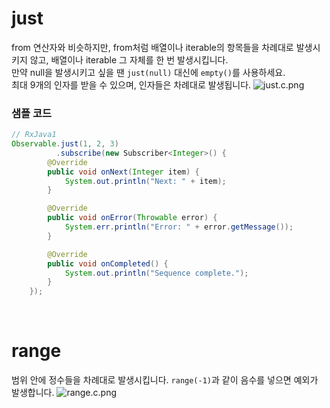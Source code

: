# just
from 연산자와 비슷하지만, from처럼 배열이나 iterable의 항목들을 차례대로 발생시키지 않고, 배열이나 iterable 그 자체를 한 번 발생시킵니다.<br>
만약 null을 발생시키고 싶을 땐 ```just(null)``` 대신에 ```empty()```를 사용하세요.<br>
최대 9개의 인자를 받을 수 있으며, 인자들은 차례대로 발생됩니다.
![just.c.png](http://reactivex.io/documentation/operators/images/just.c.png)

### 샘플 코드
```java
// RxJava1
Observable.just(1, 2, 3)
          .subscribe(new Subscriber<Integer>() {
        @Override
        public void onNext(Integer item) {
            System.out.println("Next: " + item);
        }

        @Override
        public void onError(Throwable error) {
            System.err.println("Error: " + error.getMessage());
        }

        @Override
        public void onCompleted() {
            System.out.println("Sequence complete.");
        }
    });
```
<br>

# range
범위 안에 정수들을 차례대로 발생시킵니다. ```range(-1)```과 같이 음수를 넣으면 예외가 발생합니다.
![range.c.png](http://reactivex.io/documentation/operators/images/range.c.png)
